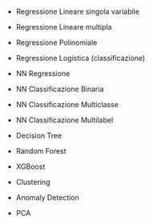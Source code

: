 - Regressione Lineare singola variabile  
- Regressione Lineare multipla  
- Regressione Polinomiale  
- Regressione Logistica (classificazione)  

  
- NN Regressione  
- NN Classificazione Binaria  
- NN Classificazione Multiclasse  
- NN Classificazione Multilabel  

  
- Decision Tree  
- Random Forest  
- XGBoost  

  
- Clustering  
- Anomaly Detection  
- PCA  
